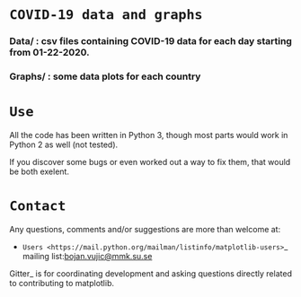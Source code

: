 # `COVID-19 data and graphs`

### Data/   : csv files containing COVID-19 data for each day starting from 01-22-2020.
### Graphs/ : some data plots for each country





`Use`
==========
All the code has been written in Python 3, though most parts would work in Python 2 as well (not tested).

If you discover some bugs or even worked out a way to fix them, that would be both exelent.


`Contact`
=======

Any questions, comments and/or suggestions are more than welcome at:

* `Users <https://mail.python.org/mailman/listinfo/matplotlib-users>`_ mailing list:bojan.vujic@mmk.su.se


Gitter_ is for coordinating development and asking questions directly related
to contributing to matplotlib.


